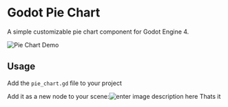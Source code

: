 
# Godot Pie Chart

  

A simple customizable pie chart component for Godot Engine 4.

  

![Pie Chart Demo](https://i.imgur.com/fuCI0B4.gif)

  
  

## Usage

 Add the `pie_chart.gd` file to your project

Add it as a new node to your scene:![enter image description here](https://i.imgur.com/WKKY8Gz.jpg)
Thats it
  


